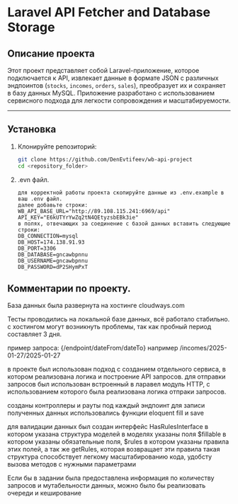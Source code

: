 # Laravel API Fetcher and Database Storage

## Описание проекта
Этот проект представляет собой Laravel-приложение, которое подключается к API, извлекает данные в формате JSON с различных эндпоинтов (`stocks`, `incomes`, `orders`, `sales`), преобразует их и сохраняет в базу данных MySQL. Приложение разработано с использованием сервисного подхода для легкости сопровождения и масштабируемости.

---

## Установка

1. Клонируйте репозиторий:
   ```bash
   git clone https://github.com/DenEvtifeev/wb-api-project
   cd <repository_folder>
   
2. .evn файл.
    ```
    для корректной работы проекта скопируйте данные из .env.example в ваш .env файл.
    далее добавьте строки:
    WB_API_BASE_URL="http://89.108.115.241:6969/api"
    API_KEY="E6kUTYrYwZq2tN4QEtyzsbEBk3ie"
    в полях, отвечающих за соединение с базой данных вставить следующие строки:
    DB_CONNECTION=mysql
    DB_HOST=174.138.91.93
    DB_PORT=3306
    DB_DATABASE=gncawbpnnu
    DB_USERNAME=gncawbpnnu
    DB_PASSWORD=dP2SHymPxT
## Комментарии по проекту.
База данных была развернута на хостинге cloudways.com

Тесты проводились на локальной базе данных, всё работало стабильно. 
с хостингом могут возникнуть проблемы, так как пробный период составляет 3 дня.

пример запроса: {/endpoint/dateFrom/dateTo} например /incomes/2025-01-27/2025-01-27 

в проекте был использован подход с созданием отдельного сервиса, в котором реализована логика и построение API запросов.
для отправки запросов был использован встроенный в ларавел модуль HTTP, с использованием которого была реализована логика отпраки запросов.

созданы контроллеры и рауты под каждый эндпоинт
для записи полученных данных использовались функции eloquent fill и save

для валидации данных был создан интерфейс HasRulesInterface в котором указана структура моделей
в моделях указаны поля $fillable в котором указаны обязательные поля, $rules в котором указаны правила этих полей, а так же getRules, которая возвращает эти правила
такая структура способствует легкому масштабированию кода, удобсту вызова методов с нужными параметрами

Если бы в задании была предоставлена информация по количеству запросов и мутабельности данных, можно было бы реализовать очереди и кеширование

